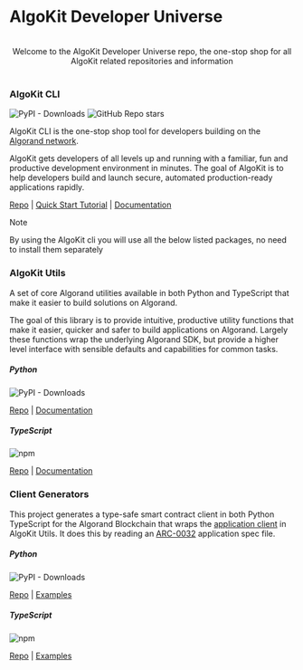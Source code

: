 # AlgoKit Developer Universe

<br/>
<div align="center">
Welcome to the AlgoKit Developer Universe repo, the one-stop shop for all AlgoKit related repositories and information
</div>
<br/>

### AlgoKit CLI  
<img alt="PyPI - Downloads" src="https://img.shields.io/pypi/dm/algokit?logo=pypi"> <img alt="GitHub Repo stars" src="https://img.shields.io/github/stars/algorandfoundation/algokit-cli?logo=github">

AlgoKit CLI is the one-stop shop tool for developers building on the [Algorand network](https://www.algorand.com/).

AlgoKit gets developers of all levels up and running with a familiar, fun and productive development environment in minutes. The goal of AlgoKit is to help developers build and launch secure, automated production-ready applications rapidly.

[Repo](https://github.com/algorandfoundation/algokit-cli) | [Quick Start Tutorial](https://github.com/algorandfoundation/algokit-cli/blob/main/docs/tutorials/intro.md) | [Documentation](https://github.com/algorandfoundation/algokit-cli/blob/main/docs/algokit.md)

>[!NOTE] 
> By using the AlgoKit cli you will use all the below listed packages, no need to install them separately

### AlgoKit Utils 
A set of core Algorand utilities available in both Python and TypeScript that make it easier to build solutions on Algorand.

The goal of this library is to provide intuitive, productive utility functions that make it easier, quicker and safer to build applications on Algorand. Largely these functions wrap the underlying Algorand SDK, but provide a higher level interface with sensible defaults and capabilities for common tasks.

##### Python 
<img alt="PyPI - Downloads" src="https://img.shields.io/pypi/dm/algokit-utils?logo=pypi">

[Repo](https://github.com/algorandfoundation/algokit-utils-py#readme) | [Documentation](https://algorandfoundation.github.io/algokit-utils-py/html/index.html) 


##### TypeScript 
<img alt="npm" src="https://img.shields.io/npm/dm/%40algorandfoundation/algokit-utils?logo=npm">

[Repo]() | [Documentation](https://github.com/algorandfoundation/algokit-utils-ts/tree/main/docs)

### Client Generators
This project generates a type-safe smart contract client in both Python TypeScript for the Algorand Blockchain that wraps the [application client](https://github.com/algorandfoundation/algokit-utils-ts/blob/main/docs/capabilities/app-client.md) in AlgoKit Utils. It does this by reading an [ARC-0032](https://github.com/algorandfoundation/ARCs/blob/main/ARCs/arc-0032.md) application spec file.

##### Python 
<img alt="PyPI - Downloads" src="https://img.shields.io/pypi/dm/algokit-client-generator?logo=pypi">

[Repo](https://github.com/algorandfoundation/algokit-client-generator-py) | [Examples](https://github.com/algorandfoundation/algokit-client-generator-py/tree/main/examples) 


##### TypeScript 
<img alt="npm" src="https://img.shields.io/npm/dm/%40algorandfoundation/algokit-client-generator?logo=npm">

[Repo](https://github.com/algorandfoundation/algokit-client-generator-ts) | [Examples](https://github.com/algorandfoundation/algokit-client-generator-ts/tree/main/examples)
